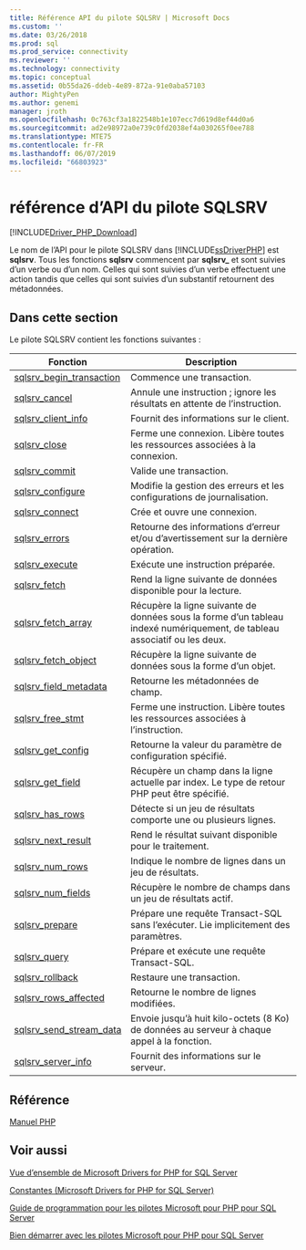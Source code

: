 ```yaml
---
title: Référence API du pilote SQLSRV | Microsoft Docs
ms.custom: ''
ms.date: 03/26/2018
ms.prod: sql
ms.prod_service: connectivity
ms.reviewer: ''
ms.technology: connectivity
ms.topic: conceptual
ms.assetid: 0b55da26-ddeb-4e89-872a-91e0aba57103
author: MightyPen
ms.author: genemi
manager: jroth
ms.openlocfilehash: 0c763cf3a1822548b1e107ecc7d619d8ef44d0a6
ms.sourcegitcommit: ad2e98972a0e739c0fd2038ef4a030265f0ee788
ms.translationtype: MTE75
ms.contentlocale: fr-FR
ms.lasthandoff: 06/07/2019
ms.locfileid: "66803923"
---
```

# <a name="sqlsrv-driver-api-reference"></a>référence d’API du pilote SQLSRV
[!INCLUDE[Driver_PHP_Download](../../includes/driver_php_download.md)]

Le nom de l’API pour le pilote SQLSRV dans [!INCLUDE[ssDriverPHP](../../includes/ssdriverphp_md.md)] est **sqlsrv**. Tous les fonctions **sqlsrv** commencent par **sqlsrv_** et sont suivies d’un verbe ou d’un nom. Celles qui sont suivies d’un verbe effectuent une action tandis que celles qui sont suivies d’un substantif retournent des métadonnées.  
  
## <a name="in-this-section"></a>Dans cette section  
Le pilote SQLSRV contient les fonctions suivantes :  
  
|Fonction|Description|  
|------------|---------------|  
|[sqlsrv_begin_transaction](../../connect/php/sqlsrv-begin-transaction.md)|Commence une transaction.|  
|[sqlsrv_cancel](../../connect/php/sqlsrv-cancel.md)|Annule une instruction ; ignore les résultats en attente de l’instruction.|  
|[sqlsrv_client_info](../../connect/php/sqlsrv-client-info.md)|Fournit des informations sur le client.|  
|[sqlsrv_close](../../connect/php/sqlsrv-close.md)|Ferme une connexion. Libère toutes les ressources associées à la connexion.|  
|[sqlsrv_commit](../../connect/php/sqlsrv-commit.md)|Valide une transaction.|  
|[sqlsrv_configure](../../connect/php/sqlsrv-configure.md)|Modifie la gestion des erreurs et les configurations de journalisation.|  
|[sqlsrv_connect](../../connect/php/sqlsrv-connect.md)|Crée et ouvre une connexion.|  
|[sqlsrv_errors](../../connect/php/sqlsrv-errors.md)|Retourne des informations d’erreur et/ou d’avertissement sur la dernière opération.|  
|[sqlsrv_execute](../../connect/php/sqlsrv-execute.md)|Exécute une instruction préparée.|  
|[sqlsrv_fetch](../../connect/php/sqlsrv-fetch.md)|Rend la ligne suivante de données disponible pour la lecture.|  
|[sqlsrv_fetch_array](../../connect/php/sqlsrv-fetch-array.md)|Récupère la ligne suivante de données sous la forme d’un tableau indexé numériquement, de tableau associatif ou les deux.|  
|[sqlsrv_fetch_object](../../connect/php/sqlsrv-fetch-object.md)|Récupère la ligne suivante de données sous la forme d’un objet.|  
|[sqlsrv_field_metadata](../../connect/php/sqlsrv-field-metadata.md)|Retourne les métadonnées de champ.|  
|[sqlsrv_free_stmt](../../connect/php/sqlsrv-free-stmt.md)|Ferme une instruction. Libère toutes les ressources associées à l’instruction.|  
|[sqlsrv_get_config](../../connect/php/sqlsrv-get-config.md)|Retourne la valeur du paramètre de configuration spécifié.|  
|[sqlsrv_get_field](../../connect/php/sqlsrv-get-field.md)|Récupère un champ dans la ligne actuelle par index. Le type de retour PHP peut être spécifié.|  
|[sqlsrv_has_rows](../../connect/php/sqlsrv-has-rows.md)|Détecte si un jeu de résultats comporte une ou plusieurs lignes.|  
|[sqlsrv_next_result](../../connect/php/sqlsrv-next-result.md)|Rend le résultat suivant disponible pour le traitement.|  
|[sqlsrv_num_rows](../../connect/php/sqlsrv-num-rows.md)|Indique le nombre de lignes dans un jeu de résultats.|  
|[sqlsrv_num_fields](../../connect/php/sqlsrv-num-fields.md)|Récupère le nombre de champs dans un jeu de résultats actif.|  
|[sqlsrv_prepare](../../connect/php/sqlsrv-prepare.md)|Prépare une requête Transact-SQL sans l’exécuter. Lie implicitement des paramètres.|  
|[sqlsrv_query](../../connect/php/sqlsrv-query.md)|Prépare et exécute une requête Transact-SQL.|  
|[sqlsrv_rollback](../../connect/php/sqlsrv-rollback.md)|Restaure une transaction.|  
|[sqlsrv_rows_affected](../../connect/php/sqlsrv-rows-affected.md)|Retourne le nombre de lignes modifiées.|  
|[sqlsrv_send_stream_data](../../connect/php/sqlsrv-send-stream-data.md)|Envoie jusqu’à huit kilo-octets (8 Ko) de données au serveur à chaque appel à la fonction.|  
|[sqlsrv_server_info](../../connect/php/sqlsrv-server-info.md)|Fournit des informations sur le serveur.|  
  
## <a name="reference"></a>Référence  
[Manuel PHP](https://php.net/manual)  
  
## <a name="see-also"></a>Voir aussi  
[Vue d’ensemble de Microsoft Drivers for PHP for SQL Server](../../connect/php/overview-of-the-php-sql-driver.md)

[Constantes &#40;Microsoft Drivers for PHP for SQL Server&#41;](../../connect/php/constants-microsoft-drivers-for-php-for-sql-server.md)

[Guide de programmation pour les pilotes Microsoft pour PHP pour SQL Server](../../connect/php/programming-guide-for-php-sql-driver.md)

[Bien démarrer avec les pilotes Microsoft pour PHP pour SQL Server](../../connect/php/getting-started-with-the-php-sql-driver.md)
  

